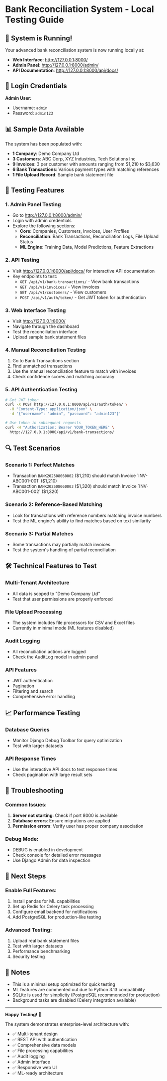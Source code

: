 # Bank Reconciliation System - Local Testing Guide

## 🚀 System is Running!

Your advanced bank reconciliation system is now running locally at:

- **Web Interface**: http://127.0.0.1:8000/
- **Admin Panel**: http://127.0.0.1:8000/admin/
- **API Documentation**: http://127.0.0.1:8000/api/docs/

## 🔐 Login Credentials

**Admin User:**

- Username: `admin`
- Password: `admin123`

## 📊 Sample Data Available

The system has been populated with:

- **1 Company**: Demo Company Ltd
- **3 Customers**: ABC Corp, XYZ Industries, Tech Solutions Inc
- **9 Invoices**: 3 per customer with amounts ranging from $1,210 to $3,630
- **6 Bank Transactions**: Various payment types with matching references
- **1 File Upload Record**: Sample bank statement file

## 🧪 Testing Features

### 1. Admin Panel Testing

- Go to http://127.0.0.1:8000/admin/
- Login with admin credentials
- Explore the following sections:
  - **Core**: Companies, Customers, Invoices, User Profiles
  - **Reconciliation**: Bank Transactions, Reconciliation Logs, File Upload Status
  - **ML Engine**: Training Data, Model Predictions, Feature Extractions

### 2. API Testing

- Visit http://127.0.0.1:8000/api/docs/ for interactive API documentation
- Key endpoints to test:
  - `GET /api/v1/bank-transactions/` - View bank transactions
  - `GET /api/v1/invoices/` - View invoices
  - `GET /api/v1/customers/` - View customers
  - `POST /api/v1/auth/token/` - Get JWT token for authentication

### 3. Web Interface Testing

- Visit http://127.0.0.1:8000/
- Navigate through the dashboard
- Test the reconciliation interface
- Upload sample bank statement files

### 4. Manual Reconciliation Testing

1. Go to Bank Transactions section
2. Find unmatched transactions
3. Use the manual reconciliation feature to match with invoices
4. Check confidence scores and matching accuracy

### 5. API Authentication Testing

```bash
# Get JWT token
curl -X POST http://127.0.0.1:8000/api/v1/auth/token/ \
  -H "Content-Type: application/json" \
  -d '{"username": "admin", "password": "admin123"}'

# Use token in subsequent requests
curl -H "Authorization: Bearer YOUR_TOKEN_HERE" \
  http://127.0.0.1:8000/api/v1/bank-transactions/
```

## 🔍 Test Scenarios

### Scenario 1: Perfect Matches

- Transaction `BANK202508060002` ($1,210) should match Invoice `INV-ABC001-001` ($1,210)
- Transaction `BANK202508060003` ($1,320) should match Invoice `INV-ABC001-002` ($1,320)

### Scenario 2: Reference-Based Matching

- Look for transactions with reference numbers matching invoice numbers
- Test the ML engine's ability to find matches based on text similarity

### Scenario 3: Partial Matches

- Some transactions may partially match invoices
- Test the system's handling of partial reconciliation

## 🛠️ Technical Features to Test

### Multi-Tenant Architecture

- All data is scoped to "Demo Company Ltd"
- Test that user permissions are properly enforced

### File Upload Processing

- The system includes file processors for CSV and Excel files
- Currently in minimal mode (ML features disabled)

### Audit Logging

- All reconciliation actions are logged
- Check the AuditLog model in admin panel

### API Features

- JWT authentication
- Pagination
- Filtering and search
- Comprehensive error handling

## 📈 Performance Testing

### Database Queries

- Monitor Django Debug Toolbar for query optimization
- Test with larger datasets

### API Response Times

- Use the interactive API docs to test response times
- Check pagination with large result sets

## 🐛 Troubleshooting

### Common Issues:

1. **Server not starting**: Check if port 8000 is available
2. **Database errors**: Ensure migrations are applied
3. **Permission errors**: Verify user has proper company association

### Debug Mode:

- DEBUG is enabled in development
- Check console for detailed error messages
- Use Django Admin for data inspection

## 🚀 Next Steps

### Enable Full Features:

1. Install pandas for ML capabilities
2. Set up Redis for Celery task processing
3. Configure email backend for notifications
4. Add PostgreSQL for production-like testing

### Advanced Testing:

1. Upload real bank statement files
2. Test with larger datasets
3. Performance benchmarking
4. Security testing

## 📝 Notes

- This is a minimal setup optimized for quick testing
- ML features are commented out due to Python 3.13 compatibility
- SQLite is used for simplicity (PostgreSQL recommended for production)
- Background tasks are disabled (Celery integration available)

---

**Happy Testing! 🎉**

The system demonstrates enterprise-level architecture with:

- ✅ Multi-tenant design
- ✅ REST API with authentication
- ✅ Comprehensive data models
- ✅ File processing capabilities
- ✅ Audit logging
- ✅ Admin interface
- ✅ Responsive web UI
- ✅ ML-ready architecture
